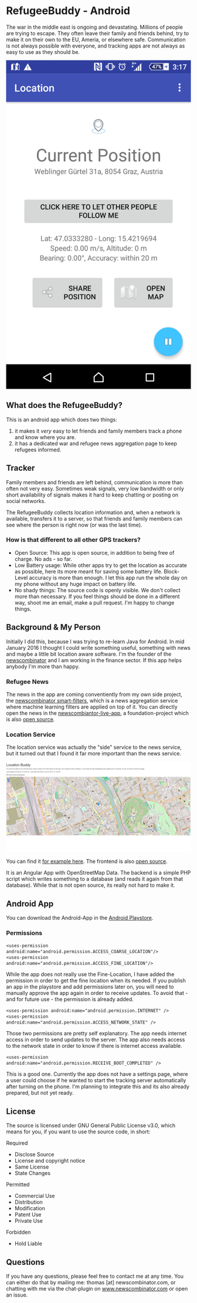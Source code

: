 # RefugeeBuddy - Android
The war in the middle east is ongoing and devastating. Millions of people are trying to escape. They often leave their family and friends behind, try to make it on their own to the EU, Ameria, or elsewhere safe. Communication is not always possible with everyone, and tracking apps are not always as easy to use as they should be.

![Screenshot RefugeeBuddy](./docs/screenshots/Screenshot_2016-02-27-15-17-02.png "Screenshot RefugeeBuddy")


## What does the RefugeeBuddy?
This is an android app which does two things:
1. it makes it _very_ easy to let friends and family members track a phone and know where you are.
2. it has a dedicated war and refugee news aggregation page to keep refugees informed.

## Tracker
Family members and friends are left behind, communication is more than often not very easy. Sometimes weak signals, very low bandwidth or only short availability of signals makes it hard to keep chatting or posting on social networks.

The RefugeeBuddy collects location information and, when a network is available, transfers it to a server, so that friends and family members can see where the person is right now (or was the last time).

### How is that different to all other GPS trackers?
* Open Source: This app is open source, in addition to being free of charge. No ads - so far.
* Low Battery usage: While other apps try to get the location as accurate as possible, here its more meant for saving some battery life. Block-Level accuracy is more than enough. I let this app run the whole day on my phone without any huge impact on battery life.
* No shady things: The source code is openly visible. We don't collect more than necessary. If you feel things should be done in a different way, shoot me an email, make a pull request. I'm happy to change things.

## Background & My Person
Initially I did this, because I was trying to re-learn Java for Android. In mid January 2016 I thought I could write something useful, something with news and maybe a little bit location aware software. I'm the founder of the [newscombinator](http://www.newscombinator.com) and I am working in the finance sector. If this app helps anybody I'm more than happy.

### Refugee News
The news in the app are coming conventiently from my own side project, the [newscombinator smart-filters](http://www.newscombinator.com/smartfilters), which is a news aggregation service where machine learning filters are applied on top of it. You can directly open the news in the [newscombiantor-live-app](http://live.newscombinator.com/#!/96), a foundation-project which is also [open source](https://github.com/tomw1808/newscombinator-live).

### Location Service
The location service was actually the "side" service to the news service, but it turned out that I found it far more important than the news service. 

![Screenshot RefugeeBuddyFrontend](./docs/storegraphics.jpg "Screenshot RefugeeBuddy Angular Frontend")


You can find it [for example here](http://refugeebuddy.newscombinator.com/#/). The frontend is also [open source](https://github.com/tomw1808/LocationTrackerFrontend). 

It is an Angular App with OpenStreetMap Data. The backend is a simple PHP script which writes something to a database (and reads it again from that database). While that is not open source, its really not hard to make it.

## Android App
You can download the Android-App in the [Android Playstore](https://play.google.com/store/apps/details?id=com.vomtom.mytestservice).

### Permissions


    <uses-permission android:name="android.permission.ACCESS_COARSE_LOCATION"/>
    <uses-permission android:name="android.permission.ACCESS_FINE_LOCATION"/>

While the app does not really use the Fine-Location, I have added the permission in order to get the fine location when its needed. If you publish an app in the playstore and add permissions later on, you will need to manually approve the app again in order to receive updates. To avoid that - and for future use - the permission is already added.
    
    <uses-permission android:name="android.permission.INTERNET" />
    <uses-permission android:name="android.permission.ACCESS_NETWORK_STATE" />
    
Those two permissions are pretty self explanatory. The app needs internet access in order to send updates to the server. The app also needs access to the network state in order to know if there is internet access available.
    
    <uses-permission android:name="android.permission.RECEIVE_BOOT_COMPLETED" />
    
This is a good one. Currently the app does not have a settings page, where a user could choose if he wanted to start the tracking server automatically after turning on the phone. I'm planning to integrate this and its also already prepared, but not yet ready.

## License
The source is licensed under GNU General Public License v3.0, which means for you, if you want to use the source code, in short:

Required

* Disclose Source
* License and copyright notice
* Same License
* State Changes

Permitted

* Commercial Use
* Distribution
* Modification
* Patent Use
* Private Use

Forbidden

* Hold Liable

## Questions
If you have any questions, please feel free to contact me at any time. You can either do that by mailing me: thomas [at] newscombinator.com, or chatting with me via the chat-plugin on www.newscombinator.com or open an issue.